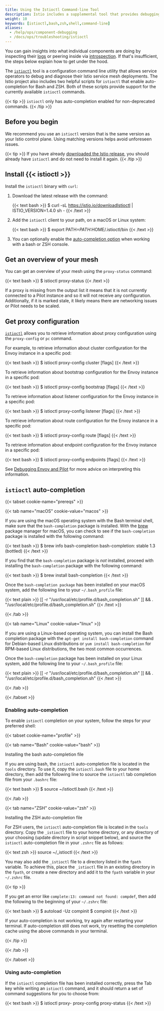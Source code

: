 ```yaml
---
title: Using the Istioctl Command-line Tool
description: Istio includes a supplemental tool that provides debugging and diagnosis for Istio service mesh deployments.
weight: 10
keywords: [istioctl,bash,zsh,shell,command-line]
aliases:
  - /help/ops/component-debugging
  - /docs/ops/troubleshooting/istioctl
---
```


You can gain insights into what individual components are doing by inspecting their [logs](/docs/ops/diagnostic-tools/component-logging/)
or peering inside via [introspection](/docs/ops/diagnostic-tools/controlz/). If that's insufficient, the steps below explain
how to get under the hood.

The [`istioctl`](/docs/reference/commands/istioctl) tool is a configuration command line utility that allows service operators to debug and diagnose their Istio service mesh deployments. The Istio project also includes two helpful scripts for `istioctl` that enable auto-completion for Bash and ZSH. Both of these scripts provide support for the currently available `istioctl` commands.

{{< tip >}}
`istioctl` only has auto-completion enabled for non-deprecated commands.
{{< /tip >}}

## Before you begin

We recommend you use an `istioctl` version that is the same version as your Istio control plane. Using matching versions helps avoid unforeseen issues.

{{< tip >}}
If you have already [downloaded the Istio release](/docs/setup/getting-started/#download), you should
already have `istioctl` and do not need to install it again.
{{< /tip >}}

## Install {{< istioctl >}}

Install the `istioctl` binary with `curl`:

1. Download the latest release with the command:

    {{< text bash >}}
    $ curl -sL https://istio.io/downloadIstioctl | ISTIO_VERSION=1.4.0 sh -
    {{< /text >}}

1. Add the `istioctl` client to your path, on a macOS or Linux system:

    {{< text bash >}}
    $ export PATH=$PATH:$HOME/.istioctl/bin
    {{< /text >}}

1. You can optionally enable the [auto-completion option](#enabling-auto-completion) when working with a bash or ZSH console.

## Get an overview of your mesh

You can get an overview of your mesh using the `proxy-status` command:

{{< text bash >}}
$ istioctl proxy-status
{{< /text >}}

If a proxy is missing from the output list it means that it is not currently connected to a Pilot instance and so it
will not receive any configuration. Additionally, if it is marked stale, it likely means there are networking issues or
Pilot needs to be scaled.

## Get proxy configuration

[`istioctl`](/docs/reference/commands/istioctl) allows you to retrieve information about proxy configuration using the `proxy-config` or `pc` command.

For example, to retrieve information about cluster configuration for the Envoy instance in a specific pod:

{{< text bash >}}
$ istioctl proxy-config cluster <pod-name> [flags]
{{< /text >}}

To retrieve information about bootstrap configuration for the Envoy instance in a specific pod:

{{< text bash >}}
$ istioctl proxy-config bootstrap <pod-name> [flags]
{{< /text >}}

To retrieve information about listener configuration for the Envoy instance in a specific pod:

{{< text bash >}}
$ istioctl proxy-config listener <pod-name> [flags]
{{< /text >}}

To retrieve information about route configuration for the Envoy instance in a specific pod:

{{< text bash >}}
$ istioctl proxy-config route <pod-name> [flags]
{{< /text >}}

To retrieve information about endpoint configuration for the Envoy instance in a specific pod:

{{< text bash >}}
$ istioctl proxy-config endpoints <pod-name> [flags]
{{< /text >}}

See [Debugging Envoy and Pilot](/docs/ops/diagnostic-tools/proxy-cmd/) for more advice on interpreting this information.

## `istioctl` auto-completion

{{< tabset cookie-name="prereqs" >}}

{{< tab name="macOS" cookie-value="macos" >}}

If you are using the macOS operating system with the Bash terminal shell, make sure that the `bash-completion` package is installed. With the [brew](https://brew.sh) package manager for macOS, you can check to see if the `bash-completion` package is installed with the following command:

{{< text bash >}}
$ brew info bash-completion
bash-completion: stable 1.3 (bottled)
{{< /text >}}

If you find that the `bash-completion` package is _not_ installed, proceed with installing the `bash-completion` package with the following command:

{{< text bash >}}
$ brew install bash-completion
{{< /text >}}

Once the `bash-completion package` has been installed on your macOS system, add the following line to your `~/.bash_profile` file:

{{< text plain >}}
[[ -r "/usr/local/etc/profile.d/bash_completion.sh" ]] && . "/usr/local/etc/profile.d/bash_completion.sh"
{{< /text >}}

{{< /tab >}}

{{< tab name="Linux" cookie-value="linux" >}}

If you are using a Linux-based operating system, you can install the Bash completion package with the `apt-get install bash-completion` command for Debian-based Linux distributions or `yum install bash-completion` for RPM-based Linux distributions, the two most common occurrences.

Once the `bash-completion` package has been installed on your Linux system, add the following line to your `~/.bash_profile` file:

{{< text plain >}}
[[ -r "/usr/local/etc/profile.d/bash_completion.sh" ]] && . "/usr/local/etc/profile.d/bash_completion.sh"
{{< /text >}}

{{< /tab >}}

{{< /tabset >}}

### Enabling auto-completion

To enable `istioctl` completion on your system, follow the steps for your preferred shell:

{{< tabset cookie-name="profile" >}}

{{< tab name="Bash" cookie-value="bash" >}}

Installing the bash auto-completion file

If you are using bash, the `istioctl` auto-completion file is located in the `tools` directory. To use it, copy the `istioctl.bash` file to your home directory, then add the following line to source the `istioctl` tab completion file from your `.bashrc` file:

{{< text bash >}}
$ source ~/istioctl.bash
{{< /text >}}

{{< /tab >}}

{{< tab name="ZSH" cookie-value="zsh" >}}

Installing the ZSH auto-completion file

For ZSH users, the `istioctl` auto-completion file is located in the `tools` directory. Copy the `_istioctl` file to your home directory, or any directory of your choosing (update directory in script snippet below), and source the `istioctl` auto-completion file in your `.zshrc` file as follows:

{{< text zsh >}}
source ~/_istioctl
{{< /text >}}

You may also add the `_istioctl` file to a directory listed in the `fpath` variable. To achieve this, place the `_istioctl` file in an existing directory in the `fpath`, or create a new directory and add it to the `fpath` variable in your `~/.zshrc` file.

{{< tip >}}

If you get an error like `complete:13: command not found: compdef`, then add the following to the beginning of your `~/.zshrc` file:

{{< text bash >}}
$ autoload -Uz compinit
$ compinit
{{< /text >}}

If your auto-completion is not working, try again after restarting your terminal. If auto-completion still does not work, try resetting the completion cache using the above commands in your terminal.

{{< /tip >}}

{{< /tab >}}

{{< /tabset >}}

### Using auto-completion

If the `istioctl` completion file has been installed correctly, press the Tab key while writing an `istioctl` command, and it should return a set of command suggestions for you to choose from:

{{< text bash >}}
$ istioctl proxy-<TAB>
proxy-config proxy-status
{{< /text >}}
